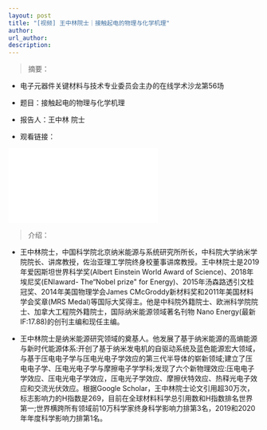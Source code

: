 ```yaml
---
layout: post
title: "[视频] 王中林院士｜接触起电的物理与化学机理"
author: 
url_author: 
description: 
---
```


> 摘要：

- 电子元器件关键材料与技术专业委员会主办的在线学术沙龙第56场

- 题目：接触起电的物理与化学机理

- 报告人：王中林 院士

- 观看链接：

<iframe src="//player.bilibili.com/player.html?aid=935612726&bvid=BV1uT4y1171c&cid=481537337&page=1" scrolling="no" border="0" frameborder="no" framespacing="0" allowfullscreen="true"> </iframe>

> 介绍：

- 王中林院士，中国科学院北京纳米能源与系统研究所所长，中科院大学纳米学院院长、讲席教授，佐治亚理工学院终身校董事讲席教授。王中林院士是2019年爱因斯坦世界科学奖(Albert Einstein World Award of Science)、2018年埃尼奖(ENIaward- The“Nobel prize" for Energy)、2015年汤森路透引文桂冠奖、2014年美国物理学会James CMcGroddy新材料奖和2011年美国材料学会奖章(MRS Medal)等国际大奖得主。他是中科院外籍院士、欧洲科学院院士、加拿大工程院外籍院士，国际纳米能源领域著名刊物 Nano Energy(最新IF:17.88)的创刊主编和现任主编。

- 王中林院士是纳米能源研究领域的奠基人。他发展了基于纳米能源的高熵能源与新时代能源体系:开创了基于纳米发电机的自驱动系统及蓝色能源宏大领域，与基于压电电子学与压电光电子学效应的第三代半导体的崭新领域;建立了压电电子学、压电光电子学与摩擦电子学学科;发现了六个新物理效应:压电电子学效应、压电光电子学效应，压电光子学效应、摩擦伏特效应、热释光电子效应和交流光伏效应。根据Google Scholar，王中林院士论文引用超30万次，标志影响力的H指数是269，目前在全球材料科学总引用数和H指数排名世界第一;世界横跨所有领域前10万科学家终身科学影响力排第3名，2019和2020年年度科学影响力排第1名。
